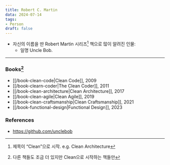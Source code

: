 ```yaml
---
title: Robert C. Martin
data: 2024-07-14
tags:
- Person
draft: false
---
```


- 자신의 이름을 딴 Robert Martin 시리즈[^1] 책으로 많이 알려진 인물:
    - 일명 Uncle Bob.

[^1]: 제목이 “Clean”으로 시작. e.g. Clean Architecture


---
### Books[^2]
- [[/book-clean-code|Clean Code]], 2009
- [[/book-clearn-coder|The Clean Coder]], 2011 
- [[/book-clean-architecture|Clean Architecture]], 2017
- [[/book-clean-agile|Clean Agile]], 2019
- [[/book-clean-craftsmanship|Clean Craftsmanship]], 2021
- [[/book-functional-design|Functional Design]], 2023

[^2]: 다른 책들도 조금 더 있지만 Clean으로 시작하는 책들만


### References
- https://github.com/unclebob